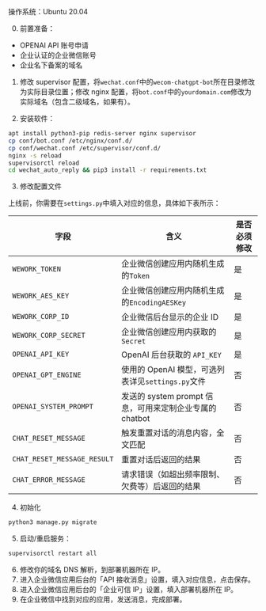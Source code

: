 操作系统：Ubuntu 20.04

0. 前置准备：
- OPENAI API 账号申请
- 企业认证的企业微信账号
- 企业名下备案的域名


1. 修改 supervisor 配置，将`wechat.conf`中的`wecom-chatgpt-bot`所在目录修改为实际目录位置；修改 nginx 配置，将`bot.conf`中的`yourdomain.com`修改为实际域名（包含二级域名，如果有）。

2. 安装软件：

```bash
apt install python3-pip redis-server nginx supervisor
cp conf/bot.conf /etc/nginx/conf.d/
cp conf/wechat.conf /etc/supervisor/conf.d/
nginx -s reload
supervisorctl reload
cd wechat_auto_reply && pip3 install -r requirements.txt
```


3. 修改配置文件

上线前，你需要在`settings.py`中填入对应的信息，具体如下表所示：

| 字段 | 含义 | 是否必须修改 |
|-|-|-|
|`WEWORK_TOKEN`|企业微信创建应用内随机生成的`Token`|是|
|`WEWORK_AES_KEY`|企业微信创建应用内随机生成的`EncodingAESKey`|是|
|`WEWORK_CORP_ID`|企业微信后台显示的企业 ID|是|
|`WEWORK_CORP_SECRET`|企业微信创建应用内获取的`Secret`|是|
|`OPENAI_API_KEY`|OpenAI 后台获取的 `API_KEY`|是|
|`OPENAI_GPT_ENGINE`|使用的 OpenAI 模型，可选列表详见`settings.py`文件|否|
|`OPENAI_SYSTEM_PROMPT`|发送的 system prompt 信息，可用来定制企业专属的 chatbot|否|
|`CHAT_RESET_MESSAGE`|触发重置对话的消息内容，全文匹配|否|
|`CHAT_RESET_MESSAGE_RESULT`|重置对话后返回的结果|否|
|`CHAT_ERROR_MESSAGE`|请求错误（如超出频率限制、欠费等）后返回的结果|否|


4. 初始化
```bash
python3 manage.py migrate
```

5. 启动/重启服务：

```bash
supervisorctl restart all
```

6. 修改你的域名 DNS 解析，到部署机器所在 IP。
7. 进入企业微信应用后台的「API 接收消息」设置，填入对应信息，点击保存。
8. 进入企业微信应用后台的「企业可信 IP」设置，填入部署机器所在 IP。
9. 在企业微信中找到对应的应用，发送消息，完成部署。
